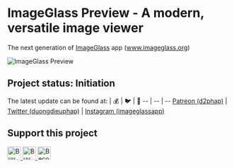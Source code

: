 # ImageGlass Preview - A modern, versatile image viewer
The next generation of [ImageGlass](https://github.com/d2phap/ImageGlass) app (www.imageglass.org)

![ImageGlass Preview](https://repository-images.githubusercontent.com/281121079/bf9e0000-cad1-11ea-832d-3b956d493e65)

## Project status: Initiation
The latest update can be found at:
| 💰 | 🐦 | 📸 
-- | -- | -- 
[Patreon (d2phap)](https://www.patreon.com/d2phap) | [Twitter (duongdieuphap)](https://twitter.com/duongdieuphap) | [Instagram (imageglassapp)](https://www.instagram.com/imageglassapp/)



## Support this project
<a href="https://www.patreon.com/d2phap" target="_blank" title="Buy me a beer?">
<img src="https://img.shields.io/badge/Patreon-@d2phap%20-e85b46.svg?maxAge=3600" height="30" alt="Buy me a beer?">
</a>

<a href="https://www.paypal.me/d2phap" target="_blank" title="Buy me a beer?">
<img src="https://img.shields.io/badge/PayPal-Donate%20$10%20-0070ba.svg?maxAge=3600" height="30" alt="Buy me a beer?">
</a>

<a href="https://github.com/sponsors/d2phap" target="_blank" title="Become a sponsor">
<img src="https://img.shields.io/badge/Github-@d2phap-24292e.svg?maxAge=3600" height="30" alt="Become a sponsor">
</a>
